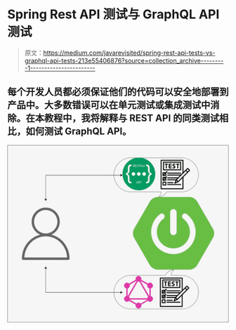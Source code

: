 # Spring Rest API 测试与 GraphQL API 测试

> 原文：<https://medium.com/javarevisited/spring-rest-api-tests-vs-graphql-api-tests-213e55406876?source=collection_archive---------1----------------------->

## 每个开发人员都必须保证他们的代码可以安全地部署到产品中。大多数错误可以在单元测试或集成测试中消除。在本教程中，我将解释与 REST API 的同类测试相比，如何测试 GraphQL API。

[![](img/2ea5c0b6505f57e6d1b1c57f7230dec9.png)](https://javarevisited.blogspot.com/2022/04/difference-between-graphql-and-rest-api.html)